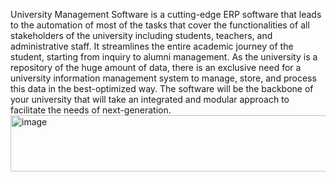 University Management Software is a cutting-edge ERP software that leads to the automation of most of the tasks that cover the functionalities of all stakeholders of the university including students, teachers, and administrative staff. It streamlines the entire academic journey of the student, starting from inquiry to alumni management. As the university is a repository of the huge amount of data, there is an exclusive need for a university information management system to manage, store, and process this data in the best-optimized way. The software will be the backbone of your university that will take an integrated and modular approach to facilitate the needs of next-generation.<img width="14015" height="90" alt="image" src="https://github.com/user-attachments/assets/4852414e-a5b9-4f7a-8a8f-7db876f4ca1f" />
